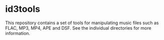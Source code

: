 # id3tools

This repository contains a set of tools for manipulating music files such as FLAC, MP3, MP4, APE and DSF.
See the individual directories for more information.

